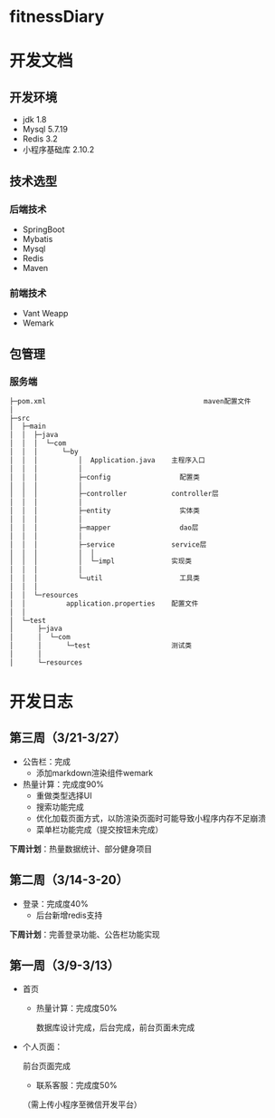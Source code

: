# fitnessDiary

# 开发文档

## 开发环境

- jdk 1.8
- Mysql 5.7.19
- Redis 3.2
- 小程序基础库 2.10.2


## 技术选型

### 后端技术

- SpringBoot
- Mybatis
- Mysql
- Redis
- Maven

### 前端技术

- Vant Weapp
- Wemark



## 包管理

### 服务端

```txt
├─pom.xml 								        maven配置文件
│      
├─src
│  ├─main
│  │  ├─java
│  │  │  └─com
│  │  │      └─by
│  │  │          │  Application.java 	主程序入口
│  │  │          │  
│  │  │          ├─config				  配置类
│  │  │          │      
│  │  │          ├─controller			controller层
│  │  │          │      
│  │  │          ├─entity				  实体类
│  │  │          │      
│  │  │          ├─mapper				  dao层
│  │  │          │      
│  │  │          ├─service				service层
│  │  │          │  │  
│  │  │          │  └─impl				实现类
│  │  │          │          
│  │  │          └─util					  工具类
│  │  │                      
│  │  └─resources
│  │          application.properties	配置文件
│  │          
│  └─test
│      ├─java
│      │  └─com
│      │      └─test					测试类
│      │              
│      └─resources
```







# 开发日志

## 第三周（3/21-3/27）

- 公告栏：完成
  - 添加markdown渲染组件wemark
- 热量计算：完成度90%
  - 重做类型选择UI
  - 搜索功能完成
  - 优化加载页面方式，以防渲染页面时可能导致小程序内存不足崩溃
  - 菜单栏功能完成（提交按钮未完成）

**下周计划**：热量数据统计、部分健身项目



## 第二周（3/14-3-20）

- 登录：完成度40%
  - 后台新增redis支持

**下周计划**：完善登录功能、公告栏功能实现



## 第一周（3/9-3/13）

- 首页

  - 热量计算：完成度50%

    数据库设计完成，后台完成，前台页面未完成

- 个人页面：

  前台页面完成

  - 联系客服：完成度50%

  （需上传小程序至微信开发平台）

